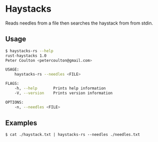 # Haystacks

Reads needles from a file then searches the haystack from from stdin.

## Usage

```bash
$ haystacks-rs --help
rust-haystacks 1.0
Peter Coulton <petercoulton@gmail.com>

USAGE:
    haystacks-rs --needles <FILE>

FLAGS:
    -h, --help       Prints help information
    -V, --version    Prints version information

OPTIONS:
    -n, --needles <FILE>
```

## Examples

```
$ cat ./haystack.txt | haystacks-rs --needles ./needles.txt
```

